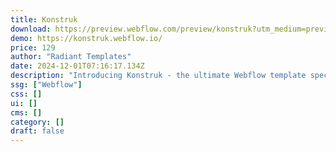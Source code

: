 ```yaml
---
title: Konstruk
download: https://preview.webflow.com/preview/konstruk?utm_medium=preview_link&utm_source=designer&utm_content=konstruk&preview=2a2ed2ed0518815d94f482ae7c4becab&workflow=preview
demo: https://konstruk.webflow.io/
price: 129
author: "Radiant Templates"
date: 2024-12-01T07:16:17.134Z
description: "Introducing Konstruk - the ultimate Webflow template specially crafted for modern construction and Industrial contracting companies. Experience the epitome of clean design suitable for launching construction, engineering, industry websites."
ssg: ["Webflow"]
css: []
ui: []
cms: []
category: []
draft: false
---
```

